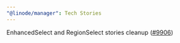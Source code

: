 ```yaml
---
"@linode/manager": Tech Stories
---
```


EnhancedSelect and RegionSelect stories cleanup ([#9906](https://github.com/linode/manager/pull/9906))
